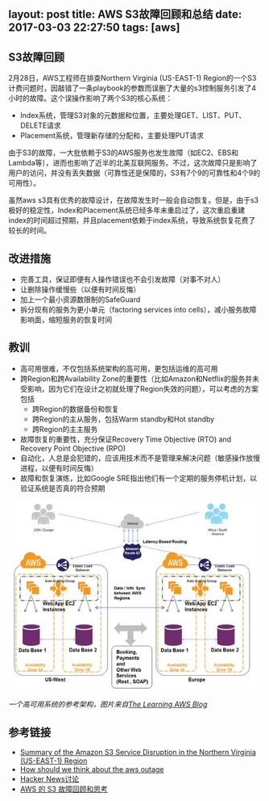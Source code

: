 layout: post
title: AWS S3故障回顾和总结
date: 2017-03-03 22:27:50
tags: [aws]
---

## S3故障回顾

2月28日，AWS工程师在排查Northern Virginia (US-EAST-1) Region的一个S3计费问题时，因敲错了一条playbook的参数而误删了大量的s3控制服务引发了4小时的故障。这个误操作影响了两个S3的核心系统：

- Index系统，管理S3对象的元数据和位置，主要处理GET、LIST、PUT、DELETE请求
- Placement系统，管理新存储的分配和，主要处理PUT请求

由于S3的故障，一大批依赖于S3的AWS服务也发生故障（如EC2、EBS和Lambda等），进而也影响了近半的北美互联网服务。不过，这次故障只是影响了用户的访问，并没有丢失数据（可靠性还是保障的，S3有7个9的可靠性和4个9的可用性）。

虽然aws s3具有优秀的故障设计，在故障发生时一般会自动恢复。但是，由于s3极好的稳定性，Index和Placement系统已经多年未重启过了，这次重启重建index的时间超过预期，并且placement依赖于index系统，导致系统恢复花费了较长的时间。

## 改进措施

- 完善工具，保证即便有人操作错误也不会引发故障（对事不对人）
- 让删除操作缓慢些（以便有时间反悔）
- 加上一个最小资源数限制的SafeGuard
- 拆分现有的服务为更小单元（factoring services into cells），减小服务故障影响面，缩短服务的恢复时间

## 教训

- 高可用很难，不仅包括系统架构的高可用，更包括运维的高可用
- 跨Region和跨Availability Zone的重要性（比如Amazon和Netflix的服务并未受影响，因为它们在设计之初就处理了Region失效的问题），可以考虑的方案包括
  - 跨Region的数据备份和恢复
  - 跨Region的主从服务，包括Warm standby和Hot standby
  - 跨Region的主主服务
- 故障恢复的重要性，充分保证Recovery Time Objective (RTO) and Recovery Point Objective (RPO)
- 自动化，人总是会犯错的，应该用技术而不是管理来解决问题（敏感操作放慢进程，以便有时间反悔）
- 故障和恢复演练，比如Google SRE指出他们有一个定期的服务停机计划，以验证系统是否真的符合预期

![](/images/pinterest-ha.jpg)

_一个高可用系统的参考架构，图片来自[The Learning AWS Blog](https://learningawsblog.com/2017/03/02/how-should-we-think-about-the-aws-outage/)_

## 参考链接

- [Summary of the Amazon S3 Service Disruption in the Northern Virginia (US-EAST-1) Region](https://aws.amazon.com/cn/message/41926/)
- [How should we think about the aws outage](https://learningawsblog.com/2017/03/02/how-should-we-think-about-the-aws-outage/)
- [Hacker News讨论](https://news.ycombinator.com/item?id=13775667)
- [AWS 的 S3 故障回顾和思考](http://coolshell.cn/articles/17737.html)
